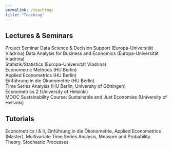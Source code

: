 ```yaml
---
permalink: /teaching/
title: "Teaching"
---
```



## Lectures & Seminars

Project Seminar Data Science & Decision Support (Europa-Universität Viadrina)
Data Analysis for Business and Economics (Europa-Universität Viadrina)  
Statistik/Statistics (Europa-Universität Viadrina)  
Econometric Methods (HU Berlin)  
Applied Econometrics (HU Berlin)  
Einführung in die Ökonometrie (HU Berlin)  
Time Series Analysis (HU Berlin, University of Göttingen)  
Econometrics 2 (University of Helsinki)  
MOOC Sustainability Course: Sustainable and Just Economies (University of Helsinki)  

## Tutorials

Econometrics I & II, Einführung in die Ökonometrie, Applied Econometrics (Master), Multivariate Time Series Analysis, Measure and Probability Theory, Stochastic Processes

